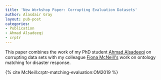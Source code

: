 ```yaml
---
title: 'New Workshop Paper: Corrupting Evaluation Datasets'
author: Alasdair Gray
layout: pub-post
categories:
- Publication
- Ahmad Alsadeeqi
- crptr
---
```


This paper combines the work of my PhD student [Ahmad Alsadeeqi](https://github.com/alsediqi) on corrupting data sets with my colleague [Fiona McNeill's](https://orcid.org/0000-0001-7873-5187) work on ontology matching for disaster response.

{% cite McNeill:crptr-matching-evaluation:OM2019 %}